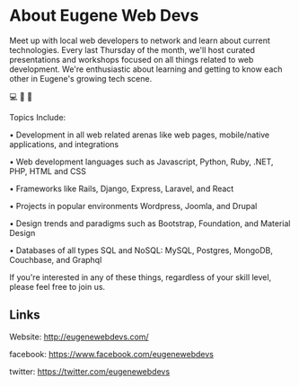# About Eugene Web Devs

Meet up with local web developers to network and learn about current technologies. Every last Thursday of the month, we'll host curated presentations and workshops focused on all things related to web development. We're enthusiastic about learning and getting to know each other in Eugene's growing tech scene.

💻 🍕 🍺

Topics Include:

• Development in all web related arenas like web pages, mobile/native applications, and integrations

• Web development languages such as Javascript, Python, Ruby, .NET, PHP, HTML and CSS

• Frameworks like Rails, Django, Express, Laravel, and React

• Projects in popular environments Wordpress, Joomla, and Drupal

• Design trends and paradigms such as Bootstrap, Foundation, and Material Design

• Databases of all types SQL and NoSQL: MySQL, Postgres, MongoDB, Couchbase, and Graphql

If you're interested in any of these things, regardless of your skill level, please feel free to join us.


## Links

Website: http://eugenewebdevs.com/

facebook: https://www.facebook.com/eugenewebdevs

twitter: https://twitter.com/eugenewebdevs

